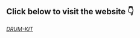 <h2>Click below to visit the website 👇</h2>
<a href ="https://ro-yeee.github.io/Drum_kit/"><em>DRUM-KIT</em></a>
